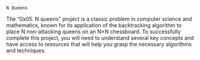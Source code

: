 	N Queens

The “0x05. N queens” project is a classic problem in computer science and mathematics,
 known for its application of the backtracking algorithm to place N non-attacking queens
 on an N×N chessboard. To successfully complete this project, you will need to understand
 several key concepts and have access to resources that will
 help you grasp the necessary algorithms and techniques.
